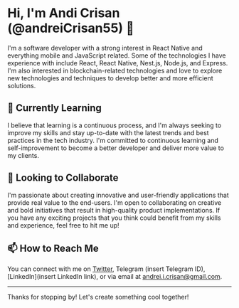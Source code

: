 # Hi, I'm Andi Crisan (@andreiCrisan55) 👋

I'm a software developer with a strong interest in React Native and everything mobile and JavaScript related. Some of the technologies I have experience with include React, React Native, Nest.js, Node.js, and Express. I'm also interested in blockchain-related technologies and love to explore new technologies and techniques to develop better and more efficient solutions.

## 🌱 Currently Learning

I believe that learning is a continuous process, and I'm always seeking to improve my skills and stay up-to-date with the latest trends and best practices in the tech industry. I'm committed to continuous learning and self-improvement to become a better developer and deliver more value to my clients.

## 💞️ Looking to Collaborate

I'm passionate about creating innovative and user-friendly applications that provide real value to the end-users. I'm open to collaborating on creative and bold initiatives that result in high-quality product implementations. If you have any exciting projects that you think could benefit from my skills and experience, feel free to hit me up!

## 📫 How to Reach Me

You can connect with me on [Twitter](https://twitter.com/andreiCrisan55), Telegram (insert Telegram ID), [LinkedIn](insert LinkedIn link), or via email at andrei.i.crisan@gmail.com. 

---

Thanks for stopping by! Let's create something cool together!
